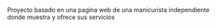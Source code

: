 Proyecto basado en una pagina web de una manicurista independiente donde muestra y ofrece sus servicios
